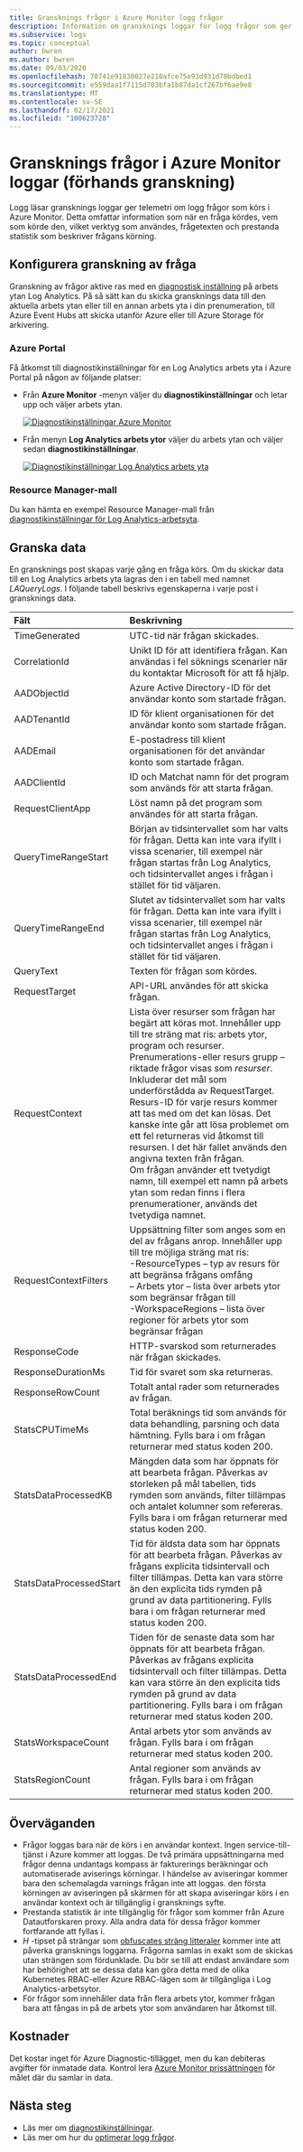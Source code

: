 ```yaml
---
title: Gransknings frågor i Azure Monitor logg frågor
description: Information om gransknings loggar för logg frågor som ger telemetri om logg frågor som körs i Azure Monitor.
ms.subservice: logs
ms.topic: conceptual
author: bwren
ms.author: bwren
ms.date: 09/03/2020
ms.openlocfilehash: 70741e91830027e210afce75e93d931d70bdbed1
ms.sourcegitcommit: e559daa1f7115d703bfa1b87da1cf267bf6ae9e8
ms.translationtype: MT
ms.contentlocale: sv-SE
ms.lasthandoff: 02/17/2021
ms.locfileid: "100623728"
---
```

# <a name="audit-queries-in-azure-monitor-logs-preview"></a>Gransknings frågor i Azure Monitor loggar (förhands granskning)
Logg läsar gransknings loggar ger telemetri om logg frågor som körs i Azure Monitor. Detta omfattar information som när en fråga kördes, vem som körde den, vilket verktyg som användes, frågetexten och prestanda statistik som beskriver frågans körning.


## <a name="configure-query-auditing"></a>Konfigurera granskning av fråga
Granskning av frågor aktive ras med en [diagnostisk inställning](../essentials/diagnostic-settings.md) på arbets ytan Log Analytics. På så sätt kan du skicka gransknings data till den aktuella arbets ytan eller till en annan arbets yta i din prenumeration, till Azure Event Hubs att skicka utanför Azure eller till Azure Storage för arkivering. 

### <a name="azure-portal"></a>Azure Portal
Få åtkomst till diagnostikinställningar för en Log Analytics arbets yta i Azure Portal på någon av följande platser:

- Från **Azure Monitor** -menyn väljer du **diagnostikinställningar** och letar upp och väljer arbets ytan.

    [![Diagnostikinställningar Azure Monitor ](media/query-audit/diagnostic-setting-monitor.png)](media/query-audit/diagnostic-setting-monitor.png#lightbox) 

- Från menyn **Log Analytics arbets ytor** väljer du arbets ytan och väljer sedan **diagnostikinställningar**.

    [![Diagnostikinställningar Log Analytics arbets yta ](media/query-audit/diagnostic-setting-workspace.png)](media/query-audit/diagnostic-setting-workspace.png#lightbox) 

### <a name="resource-manager-template"></a>Resource Manager-mall
Du kan hämta en exempel Resource Manager-mall från [diagnostikinställningar för Log Analytics-arbetsyta](../essentials/resource-manager-diagnostic-settings.md#diagnostic-setting-for-log-analytics-workspace).

## <a name="audit-data"></a>Granska data
En gransknings post skapas varje gång en fråga körs. Om du skickar data till en Log Analytics arbets yta lagras den i en tabell med namnet *LAQueryLogs*. I följande tabell beskrivs egenskaperna i varje post i gransknings data.

| Fält | Beskrivning |
|:---|:---|
| TimeGenerated         | UTC-tid när frågan skickades. |
| CorrelationId         | Unikt ID för att identifiera frågan. Kan användas i fel söknings scenarier när du kontaktar Microsoft för att få hjälp. |
| AADObjectId           | Azure Active Directory-ID för det användar konto som startade frågan.  |
| AADTenantId           | ID för klient organisationen för det användar konto som startade frågan.  |
| AADEmail              | E-postadress till klient organisationen för det användar konto som startade frågan.  |
| AADClientId           | ID och Matchat namn för det program som används för att starta frågan. |
| RequestClientApp      | Löst namn på det program som användes för att starta frågan. |
| QueryTimeRangeStart   | Början av tidsintervallet som har valts för frågan. Detta kan inte vara ifyllt i vissa scenarier, till exempel när frågan startas från Log Analytics, och tidsintervallet anges i frågan i stället för tid väljaren. |
| QueryTimeRangeEnd     | Slutet av tidsintervallet som har valts för frågan. Detta kan inte vara ifyllt i vissa scenarier, till exempel när frågan startas från Log Analytics, och tidsintervallet anges i frågan i stället för tid väljaren.  |
| QueryText             | Texten för frågan som kördes. |
| RequestTarget         | API-URL användes för att skicka frågan.  |
| RequestContext        | Lista över resurser som frågan har begärt att köras mot. Innehåller upp till tre sträng mat ris: arbets ytor, program och resurser. Prenumerations-eller resurs grupp – riktade frågor visas som *resurser*. Inkluderar det mål som underförstådda av RequestTarget.<br>Resurs-ID för varje resurs kommer att tas med om det kan lösas. Det kanske inte går att lösa problemet om ett fel returneras vid åtkomst till resursen. I det här fallet används den angivna texten från frågan.<br>Om frågan använder ett tvetydigt namn, till exempel ett namn på arbets ytan som redan finns i flera prenumerationer, används det tvetydiga namnet. |
| RequestContextFilters | Uppsättning filter som anges som en del av frågans anrop. Innehåller upp till tre möjliga sträng mat ris:<br>-ResourceTypes – typ av resurs för att begränsa frågans omfång<br>– Arbets ytor – lista över arbets ytor som begränsar frågan till<br>-WorkspaceRegions – lista över regioner för arbets ytor som begränsar frågan |
| ResponseCode          | HTTP-svarskod som returnerades när frågan skickades. |
| ResponseDurationMs    | Tid för svaret som ska returneras.  |
| ResponseRowCount     | Totalt antal rader som returnerades av frågan. |
| StatsCPUTimeMs       | Total beräknings tid som används för data behandling, parsning och data hämtning. Fylls bara i om frågan returnerar med status koden 200. |
| StatsDataProcessedKB | Mängden data som har öppnats för att bearbeta frågan. Påverkas av storleken på mål tabellen, tids rymden som används, filter tillämpas och antalet kolumner som refereras. Fylls bara i om frågan returnerar med status koden 200. |
| StatsDataProcessedStart | Tid för äldsta data som har öppnats för att bearbeta frågan. Påverkas av frågans explicita tidsintervall och filter tillämpas. Detta kan vara större än den explicita tids rymden på grund av data partitionering. Fylls bara i om frågan returnerar med status koden 200. |
| StatsDataProcessedEnd  |Tiden för de senaste data som har öppnats för att bearbeta frågan. Påverkas av frågans explicita tidsintervall och filter tillämpas. Detta kan vara större än den explicita tids rymden på grund av data partitionering. Fylls bara i om frågan returnerar med status koden 200. |
| StatsWorkspaceCount | Antal arbets ytor som används av frågan. Fylls bara i om frågan returnerar med status koden 200. |
| StatsRegionCount | Antal regioner som används av frågan. Fylls bara i om frågan returnerar med status koden 200. |

## <a name="considerations"></a>Överväganden

- Frågor loggas bara när de körs i en användar kontext. Ingen service-till-tjänst i Azure kommer att loggas. De två primära uppsättningarna med frågor denna undantags kompass är fakturerings beräkningar och automatiserade aviserings körningar. I händelse av aviseringar kommer bara den schemalagda varnings frågan inte att loggas. den första körningen av aviseringen på skärmen för att skapa aviseringar körs i en användar kontext och är tillgänglig i gransknings syfte. 
- Prestanda statistik är inte tillgänglig för frågor som kommer från Azure Datautforskaren proxy. Alla andra data för dessa frågor kommer fortfarande att fyllas i.
- *H* -tipset på strängar som [obfuscates sträng litteraler](/azure/data-explorer/kusto/query/scalar-data-types/string#obfuscated-string-literals) kommer inte att påverka gransknings loggarna. Frågorna samlas in exakt som de skickas utan strängen som fördunklade. Du bör se till att endast användare som har behörighet att se dessa data kan göra detta med de olika Kubernetes RBAC-eller Azure RBAC-lägen som är tillgängliga i Log Analytics-arbetsytor.
- För frågor som innehåller data från flera arbets ytor, kommer frågan bara att fångas in på de arbets ytor som användaren har åtkomst till.

## <a name="costs"></a>Kostnader  
Det kostar inget för Azure Diagnostic-tillägget, men du kan debiteras avgifter för inmatade data. Kontrol lera [Azure Monitor prissättningen](https://azure.microsoft.com/pricing/details/monitor/) för målet där du samlar in data.

## <a name="next-steps"></a>Nästa steg

- Läs mer om [diagnostikinställningar](../essentials/diagnostic-settings.md).
- Läs mer om hur du [optimerar logg frågor](query-optimization.md).

